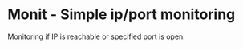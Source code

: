 Monit - Simple ip/port monitoring
=================================

Monitoring if IP is reachable or specified port is open.